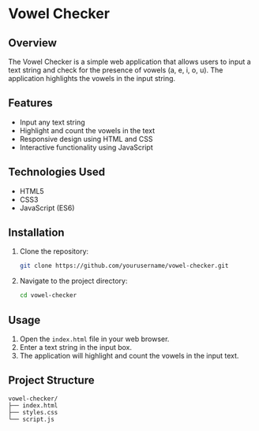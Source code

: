 # Vowel Checker

## Overview

The Vowel Checker is a simple web application that allows users to input a text string and check for the presence of vowels (a, e, i, o, u). The application highlights the vowels in the input string.

## Features

- Input any text string
- Highlight and count the vowels in the text
- Responsive design using HTML and CSS
- Interactive functionality using JavaScript


## Technologies Used

- HTML5
- CSS3
- JavaScript (ES6)

## Installation

1. Clone the repository:
    ```bash
    git clone https://github.com/yourusername/vowel-checker.git
    ```
2. Navigate to the project directory:
    ```bash
    cd vowel-checker
    ```

## Usage

1. Open the `index.html` file in your web browser.
2. Enter a text string in the input box.
3. The application will highlight and count the vowels in the input text.

## Project Structure

```plaintext
vowel-checker/
├── index.html
├── styles.css
└── script.js
